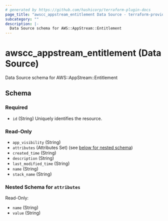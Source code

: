 ```yaml
---
# generated by https://github.com/hashicorp/terraform-plugin-docs
page_title: "awscc_appstream_entitlement Data Source - terraform-provider-awscc"
subcategory: ""
description: |-
  Data Source schema for AWS::AppStream::Entitlement
---
```


# awscc_appstream_entitlement (Data Source)

Data Source schema for AWS::AppStream::Entitlement



<!-- schema generated by tfplugindocs -->
## Schema

### Required

- `id` (String) Uniquely identifies the resource.

### Read-Only

- `app_visibility` (String)
- `attributes` (Attributes Set) (see [below for nested schema](#nestedatt--attributes))
- `created_time` (String)
- `description` (String)
- `last_modified_time` (String)
- `name` (String)
- `stack_name` (String)

<a id="nestedatt--attributes"></a>
### Nested Schema for `attributes`

Read-Only:

- `name` (String)
- `value` (String)
